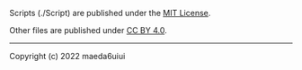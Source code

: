 Scripts (./Script) are published under the [MIT License](http://www.opensource.org/licenses/mit-license.php).

Other files are published under [CC BY 4.0](https://creativecommons.org/licenses/by/4.0/legalcode).

---

Copyright (c) 2022 maeda6uiui
